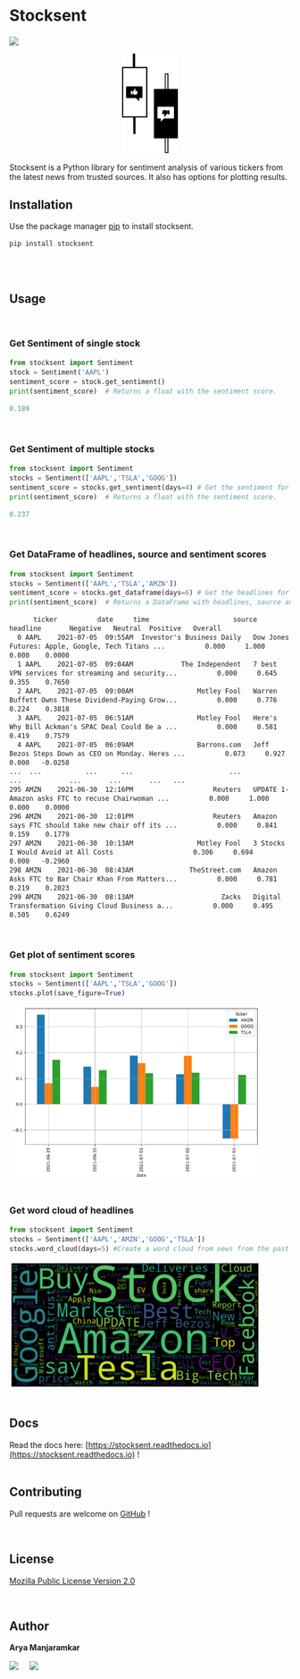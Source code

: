 
# Stocksent

<a href="https://github.com/Aryagm/Stocksent" target="blank"><img align="center" src="https://img.shields.io/badge/Stocksent-100000?style=for-the-badge&logo=github&logoColor=white" /></a>

<p align="center">
<img src="https://raw.githubusercontent.com/Aryagm/Stocksent/master/logo.png" alt="logo" width="100"/>
</p>

Stocksent is a Python library for sentiment analysis of various tickers from the latest news from trusted sources. It also has options for plotting results.

## Installation

Use the package manager [pip](https://pypi.org/project/stocksent/) to install stocksent.

```bash
pip install stocksent
```
<br />
<br />

## Usage

<br />

### Get Sentiment of single stock

```python 
from stocksent import Sentiment
stock = Sentiment('AAPL')
sentiment_score = stock.get_sentiment()
print(sentiment_score)  # Returns a float with the sentiment score.
```

```python
0.189
```
<br />

### Get Sentiment of multiple stocks

```python
from stocksent import Sentiment
stocks = Sentiment(['AAPL','TSLA','GOOG'])
sentiment_score = stocks.get_sentiment(days=4) # Get the sentiment for the past 4 days.
print(sentiment_score)  # Returns a float with the sentiment score.
```

```python
0.237
```
<br/>

### Get DataFrame of headlines, source and sentiment scores

```python
from stocksent import Sentiment
stocks = Sentiment(['AAPL','TSLA','AMZN'])
sentiment_score = stocks.get_dataframe(days=6) # Get the headlines for the past 6 days.
print(sentiment_score)  # Returns a DataFrame with headlines, source and sentiment scores.
```

```
      ticker          date	   time	                    source	                                      headline       Negative   Neutral  Positive   Overall    
  0	AAPL	2021-07-05	09:55AM	 Investor's Business Daily   Dow Jones Futures: Apple, Google, Tech Titans ...	        0.000	  1.000	    0.000    0.0000
  1	AAPL	2021-07-05	09:04AM	           The Independent   7 best VPN services for streaming and security...	        0.000	  0.645	    0.355    0.7650
  2	AAPL	2021-07-05	09:00AM	               Motley Fool   Warren Buffett Owns These Dividend-Paying Grow...	        0.000	  0.776	    0.224    0.3818
  3	AAPL	2021-07-05	06:51AM	               Motley Fool   Here's Why Bill Ackman's SPAC Deal Could Be a ...	        0.000	  0.581	    0.419    0.7579
  4	AAPL	2021-07-05	06:09AM                Barrons.com   Jeff Bezos Steps Down as CEO on Monday. Heres ...	        0.073	  0.927	    0.000   -0.0258
...	 ...	       ...	    ...	                       ...	                                           ...	          ...	    ...	      ...	...
295	AMZN	2021-06-30	12:16PM	                   Reuters   UPDATE 1-Amazon asks FTC to recuse Chairwoman ...	        0.000	  1.000	    0.000    0.0000
296	AMZN	2021-06-30	12:01PM	                   Reuters   Amazon says FTC should take new chair off its ...	        0.000	  0.841	    0.159    0.1779
297	AMZN	2021-06-30	10:13AM	               Motley Fool   3 Stocks I Would Avoid at All Costs	                0.306	  0.694	    0.000   -0.2960
298	AMZN	2021-06-30	08:43AM	             TheStreet.com   Amazon Asks FTC to Bar Chair Khan From Matters...	        0.000	  0.781     0.219    0.2023
299	AMZN	2021-06-30	08:13AM	                     Zacks   Digital Transformation Giving Cloud Business a...	        0.000	  0.495     0.505    0.6249
```

<br />

### Get plot of sentiment scores

```python
from stocksent import Sentiment
stocks = Sentiment(['AAPL','TSLA','GOOG'])
stocks.plot(save_figure=True)
```
<img src="https://raw.githubusercontent.com/Aryagm/Stocksent/master/plot.png" alt="plot" width=450/>

<br />
<br />

### Get word cloud of headlines

```python
from stocksent import Sentiment
stocks = Sentiment(['AAPL','AMZN','GOOG','TSLA'])
stocks.word_cloud(days=5) #Create a word cloud from news from the past 5 days.
```
<img src="https://raw.githubusercontent.com/Aryagm/Stocksent/master/word_cloud.png" alt="word cloud" width=450/>

<br />
<br />

## Docs
Read the docs here: [https://stocksent.readthedocs.io](https://stocksent.readthedocs.io) !
<br />
<br />

## Contributing
Pull requests are welcome on [GitHub](https://github.com/Aryagm/Stocksent) !

<br />

## License
[Mozilla Public License
Version 2.0](https://www.mozilla.org/en-US/MPL/2.0/)

<br />

## Author
**Arya Manjaramkar**

<a href="https://www.linkedin.com/in/arya-manjaramkar" target="blank"><img align="center" src="https://img.shields.io/badge/Arya Manjaramkar-0077B5?style=for-the-badge&logo=linkedin&logoColor=white" /></a>  &nbsp;&nbsp;&nbsp;       <a href="https://www.github.com/Aryagm" target="blank"><img align="center" src="https://img.shields.io/badge/Aryagm-100000?style=for-the-badge&logo=github&logoColor=white" /></a>
